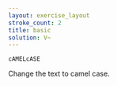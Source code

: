 ```yaml
---
layout: exercise_layout
stroke_count: 2
title: basic
solution: V~
---
```


    cAMELcASE

Change the text to camel case.
